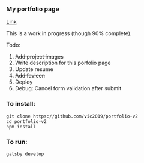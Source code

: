 ### My portfolio page 

[Link](https:/victorwang.info)  

This is a work in progress (though 90% complete).

Todo:
1. ~~Add project images~~
2. Write description for this porfolio page
3. Update resume
4. ~~Add favicon~~
5. ~~Deploy~~
6. Debug: Cancel form validation after submit

### To install:
```
git clone https://github.com/vic2019/portfolio-v2
cd portfolio-v2
npm install
```

### To run:
```
gatsby develop
```